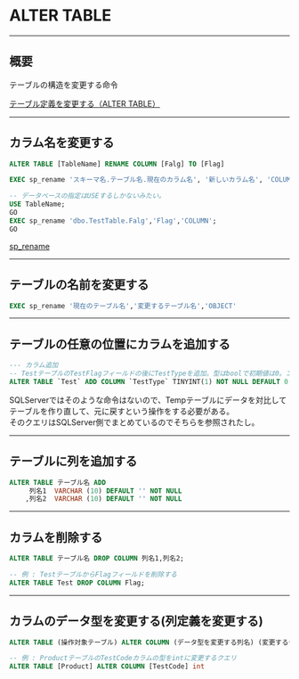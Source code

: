 # ALTER TABLE

---

## 概要

テーブルの構造を変更する命令

[テーブル定義を変更する（ALTER TABLE）](https://www.projectgroup.info/tips/SQLServer/SQL/SQL000005.html)  

---

## カラム名を変更する

```SQL : MariaDB
ALTER TABLE [TableName] RENAME COLUMN [Falg] TO [Flag]
```

``` sql : SQLServer
EXEC sp_rename 'スキーマ名.テーブル名.現在のカラム名', '新しいカラム名', 'COLUMN';

-- データベースの指定はUSEするしかないみたい。
USE TableName;
GO
EXEC sp_rename 'dbo.TestTable.Falg','Flag','COLUMN';
GO
```

[sp_rename](https://docs.microsoft.com/ja-jp/sql/relational-databases/system-stored-procedures/sp-rename-transact-sql?view=sql-server-ver15)  

---

## テーブルの名前を変更する

``` sql : SQLServer
EXEC sp_rename '現在のテーブル名','変更するテーブル名','OBJECT'
```

---

## テーブルの任意の位置にカラムを追加する

``` sql : mariaDB
--- カラム追加
-- TestテーブルのTestFlagフィールドの後にTestTypeを追加。型はboolで初期値は0。コメント付き。
ALTER TABLE `Test` ADD COLUMN `TestType` TINYINT(1) NOT NULL DEFAULT 0 comment 'コメントです' AFTER `TestFlag`;
```

SQLServerではそのような命令はないので、Tempテーブルにデータを対比してテーブルを作り直して、元に戻すという操作をする必要がある。  
そのクエリはSQLServer側でまとめているのでそちらを参照されたし。  

---

## テーブルに列を追加する

``` sql
ALTER TABLE テーブル名 ADD
     列名1  VARCHAR (10) DEFAULT '' NOT NULL
    ,列名2  VARCHAR (10) DEFAULT '' NOT NULL
```

---

## カラムを削除する

``` sql : mariaDB,SQLServer
ALTER TABLE テーブル名 DROP COLUMN 列名1,列名2;

-- 例 : TestテーブルからFlagフィールドを削除する
ALTER TABLE Test DROP COLUMN Flag;
```

---

## カラムのデータ型を変更する(列定義を変更する)

```SQL : SQLServer
ALTER TABLE (操作対象テーブル) ALTER COLUMN (データ型を変更する列名) (変更するデータ型)

-- 例 : ProductテーブルのTestCodeカラムの型をintに変更するクエリ
ALTER TABLE [Product] ALTER COLUMN [TestCode] int
```
